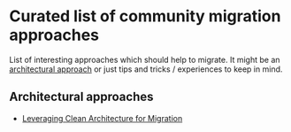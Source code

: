 # Curated list of community migration approaches

List of interesting approaches which should help to migrate. It might be an [architectural approach](#architectural-approaches) or just tips and tricks / experiences to keep in mind.

## Architectural approaches

* [Leveraging Clean Architecture for Migration](https://github.com/lwluc/camunda-ddd-and-clean-architecture/pull/1)
